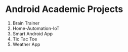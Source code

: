 # Android Academic Projects

1. Brain Trainer 
2. Home-Automation-IoT
3. Smart Android App
4. Tic Tac Toe
5. Weather App
